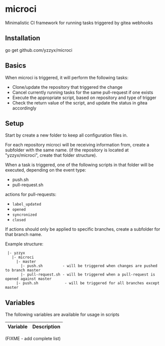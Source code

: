 

microci
=======

Minimalistic CI framework for running tasks triggered by gitea webhooks

Installation
------------

go get github.com/yzzyx/microci

Basics
------

When microci is triggered, it will perform the following tasks:

* Clone/update the repository that triggered the change
* Cancel currently running tasks for the same pull-request if one exists
* Execute the appropriate script, based on repository and type of trigger
* Check the return value of the script, and update the status in gitea accordingly

Setup
-----

Start by create a new folder to keep all configuration files in.

For each repository microci will be receiving information from, create a subfolder with the
same name. (if the repository is located at "yzzyx/microci", create that folder structure).

When a task is triggered, one of the following scripts in that folder will be executed, depending on 
the event type:

* push.sh
* pull-request.sh

actions for pull-requests:
* `label_updated`
* `opened`
* `syncronized`
* `closed`


If actions should only be applied to specific branches, create a subfolder for that branch name.

Example structure:

```
 |- yzzyx
   |- microci
     |- master
       |- push.sh         - will be triggered when changes are pushed to branch master
       |- pull-request.sh - will be triggered when a pull-request is opened against master
     |- push.sh            - will be triggered for all branches except master
```

Variables
---------

The following variables are available for usage in scripts

| Variable | Description |
|----------|-------------|

(FIXME - add complete list)
